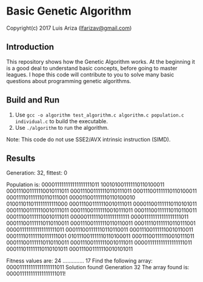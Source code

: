 # Basic Genetic Algorithm

Copyright(c) 2017 Luis Ariza (lfarizav@gmail.com)

## Introduction

This repository shows how the Genetic Algorithm works. At the beginning it is a good deal to understand basic concepts, before going to master leagues.
I hope this code will contribute to you to solve many basic questions about programming genetic algorithms.

## Build and Run

1.  Use `gcc -o algorithm test_algorithm.c algorithm.c population.c individual.c` to build the executable.
2.  Use `./algorithm` to run the algorithm.

Note: This code do not use SSE2/AVX intrinsic instruction (SIMD).

## Results

Generation: 32, fittest: 0

Population is:
000011111111111111111011
100101001111110110100011
000111001111110010111011
000111001111110110111011
000111001111110110100011
000111101111110110111001
000011001111110110100010
010011011011111111111000
000111001111110010111011
000011001111110110101011
000111001111110010111011
000111001111110010111011
000111001111110110110011
000111001111110010111011
000001111110111111111111
000011111111111111111011
000111001111110110110011
000111001111110110110011
000111101111110110111001
000011111111111111111011
000111001111110110110011
000111001111110010110011
000111101111110111111001
010111001111110110100011
000111001111110010111011
000111001111110110110011
000111001111110010111011
000011111111111111111011
000111011111110110101011
000111001111110010101011

Fitness values are:
24
..............
17
Find the following array:
000011111111111111111011
Solution found!
Generation 32
The array found is:
000011111111111111111011!
